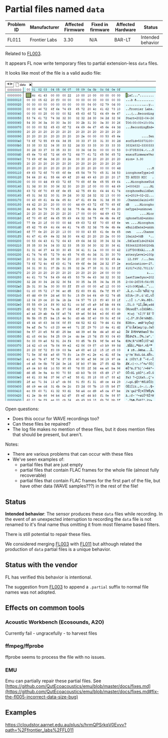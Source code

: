# Partial files named `data`


| Problem ID | Manufacturer  | Affected Firmware | Fixed in firmware | Affected Hardware | Status            |
| ---------- | ------------- | ----------------- | ----------------- | ----------------- | ----------------- |
| FL011      | Frontier Labs | 3.30              | N/A               | BAR-LT            | Intended behavior |

Related to [FL003](./FL003.md).

It appears FL now write temporary files to partial extension-less `data` files.

It looks like most of the file is a valid audio file:

![screenshot of header](../media/FL011_header.png)

Open questions: 

- Does this occur for WAVE recordings too?
- Can these files be repaired?
- The log file makes no mention of these files, but it does mention files that should be present, but aren't.

Notes:
- There are various problems that can occur with these files
- We've seen examples of:
  - partial files that are just empty
  - partial files that contain FLAC frames for the whole file (almost fully recoverable)
  - partial files that contain FLAC frames for the first part of the file, but have other data (WAVE samples???) in the rest of the file!

## Status

**Intended behavior**: The sensor produces these `data` files while recording.
In the event of an unexpected interruption to recording the `data` file is not renamed to it's final name
thus omitting it from most filename based filters.

There is still potential to repair these files.

We considered merging [FL003](./FL003.md) with [FL011](./FL011.md) but although related the production
of `data` partial files is a unique behavior.

## Status with the vendor

FL has verified this behavior is intentional.

The suggestion from [FL003](./FL003.md) to append a `.partial` suffix to normal file names was not adopted.

## Effects on common tools

### Acoustic Workbench (Ecosounds, A2O)

Currently fail - ungracefully - to harvest files


### ffmpeg/ffprobe

ffprobe seems to process the file with no issues.


### EMU

Emu can partially repair these partial files. See [https://github.com/QutEcoacoustics/emu/blob/master/docs/fixes.md](https://github.com/QutEcoacoustics/emu/blob/master/docs/fixes.md#fix-the-fl005-incorrect-data-size-bug)

## Examples

https://cloudstor.aarnet.edu.au/plus/s/hrmQPSrkqV0Evvv?path=%2Ffrontier_labs%2FFL011
